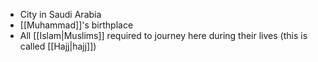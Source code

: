 - City in Saudi Arabia
- [[Muhammad]]'s birthplace
- All [[Islam|Muslims]] required to journey here during their lives (this is called [[Hajj|hajj]])
